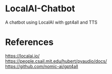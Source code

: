 # LocalAI-Chatbot
A chatbot using LocalAI with gpt4all and TTS
# References
<https://localai.io/> \
<https://people.csail.mit.edu/hubert/pyaudio/docs/> \
<https://github.com/nomic-ai/gpt4all>
